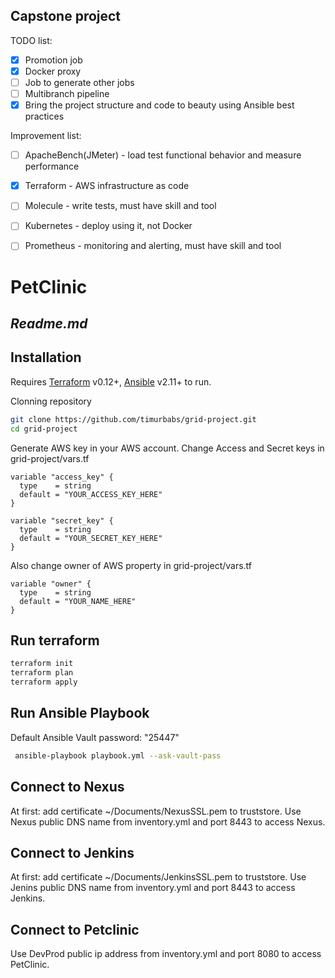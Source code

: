 ## Capstone project
TODO list:
- [x] Promotion job
- [x] Docker proxy
- [ ] Job to generate other jobs
- [ ] Multibranch pipeline
- [x] Bring the project structure and code to beauty using Ansible best practices

Improvement list:
- [ ] ApacheBench(JMeter) - load test functional behavior and measure performance
- [x] Terraform - AWS infrastructure as code
- [ ] Molecule - write tests, must have skill and tool
- [ ] Kubernetes - deploy using it, not Docker
- [ ] Prometheus -  monitoring and alerting, must have skill and tool


# PetClinic
## _Readme.md_

## Installation

Requires [Terraform](https://www.terraform.io/) v0.12+, [Ansible](https://docs.ansible.com/ansible/latest/installation_guide/intro_installation.html) v2.11+ to run.

Clonning repository
```sh
git clone https://github.com/timurbabs/grid-project.git
cd grid-project
```

Generate AWS key in your AWS account.
Change Access and Secret keys in grid-project/vars.tf
```
variable "access_key" {
  type    = string
  default = "YOUR_ACCESS_KEY_HERE"
}

variable "secret_key" {
  type    = string
  default = "YOUR_SECRET_KEY_HERE"
}
```

Also change owner of AWS property in grid-project/vars.tf
```
variable "owner" {
  type    = string
  default = "YOUR_NAME_HERE"
}
```
## Run terraform

```sh
terraform init
terraform plan
terraform apply
```

## Run Ansible Playbook
Default Ansible Vault password: "25447"

```sh
 ansible-playbook playbook.yml --ask-vault-pass
```

## Connect to Nexus

At first: add certificate ~/Documents/NexusSSL.pem to truststore.
Use Nexus public DNS name from inventory.yml and port 8443 to access Nexus.

## Connect to Jenkins

At first: add certificate ~/Documents/JenkinsSSL.pem to truststore.
Use Jenins public DNS name from inventory.yml and port 8443 to access Jenkins.

## Connect to Petclinic

Use DevProd public ip address from inventory.yml and port 8080 to access PetClinic.
